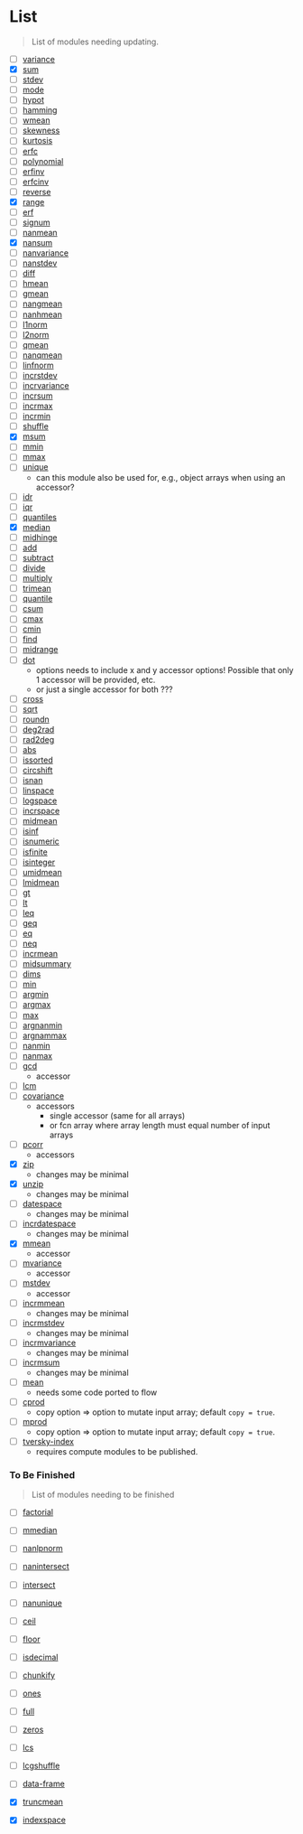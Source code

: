List
===

> List of modules needing updating.

- [ ] [variance](https://github.com/compute-io/variance)
- [x] [sum](https://github.com/compute-io/sum)
- [ ] [stdev](https://github.com/compute-io/stdev)
- [ ] [mode](https://github.com/compute-io/mode)
- [ ] [hypot](https://github.com/compute-io/hypot)
- [ ] [hamming](https://github.com/compute-io/hamming)
- [ ] [wmean](https://github.com/compute-io/wmean)
- [ ] [skewness](https://github.com/compute-io/skewness)
- [ ] [kurtosis](https://github.com/compute-io/kurtosis)
- [ ] [erfc](https://github.com/compute-io/erfc)
- [ ] [polynomial](https://github.com/compute-io/polynomial)
- [ ] [erfinv](https://github.com/compute-io/erfinv)
- [ ] [erfcinv](https://github.com/compute-io/erfcinv)
- [ ] [reverse](https://github.com/compute-io/reverse)
- [x] [range](https://github.com/compute-io/range)
- [ ] [erf](https://github.com/compute-io/erf)
- [ ] [signum](https://github.com/compute-io/signum)
- [ ] [nanmean](https://github.com/compute-io/nanmean)
- [x] [nansum](https://github.com/compute-io/nansum)
- [ ] [nanvariance](https://github.com/compute-io/nanvariance)
- [ ] [nanstdev](https://github.com/compute-io/nanstdev)
- [ ] [diff](https://github.com/compute-io/diff)
- [ ] [hmean](https://github.com/compute-io/hmean)
- [ ] [gmean](https://github.com/compute-io/gmean)
- [ ] [nangmean](https://github.com/compute-io/nangmean)
- [ ] [nanhmean](https://github.com/compute-io/nanhmean)
- [ ] [l1norm](https://github.com/compute-io/l1norm)
- [ ] [l2norm](https://github.com/compute-io/l2norm)
- [ ] [qmean](https://github.com/compute-io/qmean)
- [ ] [nanqmean](https://github.com/compute-io/nanqmean)
- [ ] [linfnorm](https://github.com/compute-io/linfnorm)
- [ ] [incrstdev](https://github.com/compute-io/incrstdev)
- [ ] [incrvariance](https://github.com/compute-io/incrvariance)
- [ ] [incrsum](https://github.com/compute-io/incrsum)
- [ ] [incrmax](https://github.com/compute-io/incrmax)
- [ ] [incrmin](https://github.com/compute-io/incrmin)
- [ ] [shuffle](https://github.com/compute-io/shuffle)
- [x] [msum](https://github.com/compute-io/msum)
- [ ] [mmin](https://github.com/compute-io/mmin)
- [ ] [mmax](https://github.com/compute-io/mmax)
- [ ] [unique](https://github.com/compute-io/unique/blob/master/lib/index.js)
	*	can this module also be used for, e.g., object arrays when using an accessor?
- [ ] [idr](https://github.com/compute-io/idr)
- [ ] [iqr](https://github.com/compute-io/iqr)
- [ ] [quantiles](https://github.com/compute-io/quantiles)
- [x] [median](https://github.com/compute-io/median)
- [ ] [midhinge](https://github.com/compute-io/midhinge)
- [ ] [add](https://github.com/compute-io/add)
- [ ] [subtract](https://github.com/compute-io/subtract)
- [ ] [divide](https://github.com/compute-io/divide)
- [ ] [multiply](https://github.com/compute-io/multiply)
- [ ] [trimean](https://github.com/compute-io/trimean)
- [ ] [quantile](https://github.com/compute-io/quantile)
- [ ] [csum](https://github.com/compute-io/csum)
- [ ] [cmax](https://github.com/compute-io/cmax)
- [ ] [cmin](https://github.com/compute-io/cmin)
- [ ] [find](https://github.com/compute-io/find)
- [ ] [midrange](https://github.com/compute-io/midrange)
- [ ] [dot](https://github.com/compute-io/dot)
	*	options needs to include x and y accessor options! Possible that only 1 accessor will be provided, etc.
	*	or just a single accessor for both ???
- [ ] [cross](https://github.com/compute-io/cross)
- [ ] [sqrt](https://github.com/compute-io/sqrt)
- [ ] [roundn](https://github.com/compute-io/roundn)
- [ ] [deg2rad](https://github.com/compute-io/deg2rad)
- [ ] [rad2deg](https://github.com/compute-io/rad2deg)
- [ ] [abs](https://github.com/compute-io/abs)
- [ ] [issorted](https://github.com/compute-io/issorted)
- [ ] [circshift](https://github.com/compute-io/circshift)
- [ ] [isnan](https://github.com/compute-io/isnan)
- [ ] [linspace](https://github.com/compute-io/linspace)
- [ ] [logspace](https://github.com/compute-io/logspace)
- [ ] [incrspace](https://github.com/compute-io/incrspace)
- [ ] [midmean](https://github.com/compute-io/midmean)
- [ ] [isinf](https://github.com/compute-io/isinf)
- [ ] [isnumeric](https://github.com/compute-io/isnumeric)
- [ ] [isfinite](https://github.com/compute-io/isfinite)
- [ ] [isinteger](https://github.com/compute-io/isinteger)
- [ ] [umidmean](https://github.com/compute-io/umidmean)
- [ ] [lmidmean](https://github.com/compute-io/lmidmean)
- [ ] [gt](https://github.com/compute-io/gt)
- [ ] [lt](https://github.com/compute-io/lt)
- [ ] [leq](https://github.com/compute-io/leq)
- [ ] [geq](https://github.com/compute-io/geq)
- [ ] [eq](https://github.com/compute-io/eq)
- [ ] [neq](https://github.com/compute-io/neq)
- [ ] [incrmean](https://github.com/compute-io/incrmean)
- [ ] [midsummary](https://github.com/compute-io/midsummary)
- [ ] [dims](https://github.com/compute-io/dims)
- [ ] [min](https://github.com/compute-io/min)
- [ ] [argmin](https://github.com/compute-io/argmin)
- [ ] [argmax](https://github.com/compute-io/argmax)
- [ ] [max](https://github.com/compute-io/max)
- [ ] [argnanmin](https://github.com/compute-io/argnanmin)
- [ ] [argnammax](https://github.com/compute-io/argnanmax)
- [ ] [nanmin](https://github.com/compute-io/nanmin)
- [ ] [nanmax](https://github.com/compute-io/nanmax)
- [ ] [gcd](https://github.com/compute-io/gcd)
	-	accessor
- [ ] [lcm](https://github.com/compute-io/lcm)
- [ ] [covariance](https://github.com/compute-io/covariance)
	-	accessors
		*	single accessor (same for all arrays)
		*	or fcn array where array length must equal number of input arrays
- [ ] [pcorr](https://github.com/compute-io/pcorr)
	-	accessors
- [x] [zip](https://github.com/compute-io/zip)
	-	changes may be minimal
- [x] [unzip](https://github.com/compute-io/unzip)
	-	changes may be minimal
- [ ] [datespace](https://github.com/compute-io/datespace)
	-	changes may be minimal
- [ ] [incrdatespace](https://github.com/compute-io/incrdatespace)
	-	changes may be minimal 
- [x] [mmean](https://github.com/compute-io/mmean)
	-	accessor
- [ ] [mvariance](https://github.com/compute-io/mvariance)
	-	accessor
- [ ] [mstdev](https://github.com/compute-io/mstdev)
	-	accessor
- [ ] [incrmmean](https://github.com/compute-io/incrmmean)
	-	changes may be minimal
- [ ] [incrmstdev](https://github.com/compute-io/incrmstdev)
	-	changes may be minimal
- [ ] [incrmvariance](https://github.com/compute-io/incrmvariance)
	-	changes may be minimal
- [ ] [incrmsum](https://github.com/compute-io/incrmsum)
	-	changes may be minimal
- [ ] [mean](https://github.com/compute-io/mean)
	-	needs some code ported to flow
- [ ] [cprod](https://github.com/compute-io/cprod)
	-	copy option => option to mutate input array; default `copy = true`.
- [ ] [mprod](https://github.com/compute-io/mprod)
	-	copy option => option to mutate input array; default `copy = true`.
- [ ] [tversky-index](https://github.com/compute-io/tversky-index)
	-	requires compute modules to be published.





### To Be Finished

> List of modules needing to be finished

- [ ] [factorial](https://github.com/compute-io/factorial)
- [ ] [mmedian](https://github.com/compute-io/mmedian)
- [ ] [nanlpnorm](https://github.com/compute-io/nanlpnorm)
- [ ] [nanintersect](https://github.com/compute-io/nanintersect)
- [ ] [intersect](https://github.com/compute-io/intersect)
- [ ] [nanunique](https://github.com/compute-io/nanunique)
- [ ] [ceil](https://github.com/compute-io/ceil)
- [ ] [floor](https://github.com/compute-io/floor)
- [ ] [isdecimal](https://github.com/compute-io/isdecimal)
- [ ] [chunkify](https://github.com/compute-io/chunkify)
- [ ] [ones](https://github.com/compute-io/ones)
- [ ] [full](https://github.com/compute-io/full)
- [ ] [zeros](https://github.com/compute-io/zeros)
- [ ] [lcs](https://github.com/compute-io/lcs)
- [ ] [lcgshuffle](https://github.com/compute-io/lcgshuffle)
- [ ] [data-frame](https://github.com/compute-io/data-frame)
- [x] [truncmean](https://github.com/compute-io/truncmean)
- [x] [indexspace](https://github.com/compute-io/indexspace)

